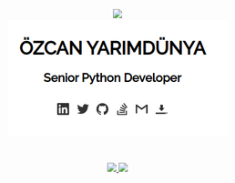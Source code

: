 <p align="center">
    <a href="https://github.com/ozcanyarimdunya?tab=repositories&language=python">
        <img src="https://img.shields.io/badge/I%20am%20a%20Python%20developer-14354C.svg?&style=for-the-badge&logo=python&logoColor=white"/>
    </a>  
    <br>
    <a href="http://semiworld.org/" target="_blank">
        <img src="https://github.com/ozcanyarimdunya/ozcanyarimdunya/blob/master/sw.png"/> 
    </a>  
</p>
<br>
<p align="center">
    <a href="http://semiworld.org/">
        <img height="180em" src="https://github-readme-stats.vercel.app/api?username=ozcanyarimdunya&count_private=true&show_icons=true&theme=vue"/>
        <img height="180em" src="https://github-readme-stats.vercel.app/api/top-langs/?username=ozcanyarimdunya&theme=vue&hide=tex,java,css"/>
    </a>
</p>
